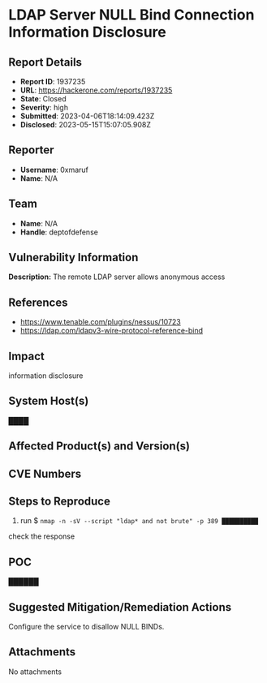 # LDAP Server NULL Bind Connection Information Disclosure

## Report Details
- **Report ID**: 1937235
- **URL**: https://hackerone.com/reports/1937235
- **State**: Closed
- **Severity**: high
- **Submitted**: 2023-04-06T18:14:09.423Z
- **Disclosed**: 2023-05-15T15:07:05.908Z

## Reporter
- **Username**: 0xmaruf
- **Name**: N/A

## Team
- **Name**: N/A
- **Handle**: deptofdefense

## Vulnerability Information
**Description:**
The remote LDAP server allows anonymous access

## References
  - https://www.tenable.com/plugins/nessus/10723
  - https://ldap.com/ldapv3-wire-protocol-reference-bind

## Impact

information  disclosure

## System Host(s)
████

## Affected Product(s) and Version(s)


## CVE Numbers


## Steps to Reproduce
1. run $ `nmap -n -sV --script "ldap* and not brute" -p 389 ██████████`

check the response
## POC
██████

## Suggested Mitigation/Remediation Actions
Configure the service to disallow NULL BINDs.



## Attachments
No attachments
